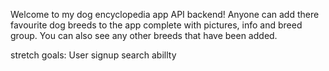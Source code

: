 Welcome to my dog encyclopedia app API backend!
Anyone can add there favourite dog breeds to the app complete with pictures, info and breed group. You can also see any other breeds that have been added.

stretch goals:
User signup
search abillty 
